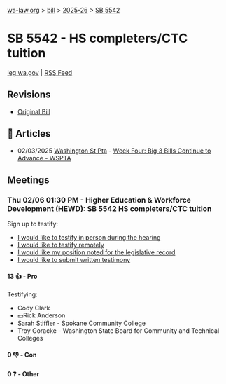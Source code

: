 [wa-law.org](/) > [bill](/bill/) > [2025-26](/bill/2025-26/) > [SB 5542](/bill/2025-26/sb/5542/)

# SB 5542 - HS completers/CTC tuition
[leg.wa.gov](https://app.leg.wa.gov/billsummary?BillNumber=5542&Year=2025&Initiative=false) | [RSS Feed](./rss.xml)

## Revisions
* [Original Bill](1/)

## 📰 Articles
* 02/03/2025 [Washington St Pta](/org/washington_st_pta/) - [Week Four: Big 3 Bills Continue to Advance - WSPTA](https://www.wastatepta.org/week-four-big-3-bills-continue-to-advance/#:~:text=SB%205542)

## Meetings
### Thu 02/06 01:30 PM - Higher Education & Workforce Development (HEWD): SB 5542 HS completers/CTC tuition
Sign up to testify:
* [I would like to testify in person during the hearing](https://app.leg.wa.gov/csi/Testifier/Add?chamber=House&mId=32692&aId=162764&caId=25259&tId=1)
* [I would like to testify remotely](https://app.leg.wa.gov/csi/Testifier/Add?chamber=House&mId=32692&aId=162764&caId=25259&tId=2)
* [I would like my position noted for the legislative record](https://app.leg.wa.gov/csi/Testifier/Add?chamber=House&mId=32692&aId=162764&caId=25259&tId=3)
* [I would like to submit written testimony](https://app.leg.wa.gov/csi/Testifier/Add?chamber=House&mId=32692&aId=162764&caId=25259&tId=4)

#### 13 👍 - Pro
Testifying:
* Cody Clark
* 💵Rick Anderson
* Sarah Stiffler - Spokane Community College
* Troy Goracke - Washington State Board for Community and Technical Colleges

#### 0 👎 - Con

#### 0 ❓ - Other
